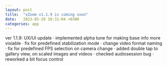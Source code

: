 ```yaml
---
layout: post
title:  "xZoom v1.1.9 is coming soon"
date:   2023-05-29 18:31:04 +0300
categories: app
---
```


ver 1.1.9:
UX/UI update
· implemented alpha tune for making base info more visiable
· fix for predefined stabilization mode
· change video format naming
· fix for predefined FPS selection on camera change
· added double tap to gallery view, on scaled images and videos
· checked audiosession bug
· reworked a bit focus control


<!-- Where `YEAR` is a four-digit number, `MONTH` and `DAY` are both two-digit numbers, and `MARKUP` is the file extension representing the format used in the file. After that, include the necessary front matter. Take a look at the source for this post to get an idea about how it works.

Jekyll also offers powerful support for code snippets:

{% highlight ruby %}
def print_hi(name)
  puts "Hi, #{name}"
end
print_hi('Tom')
#=> prints 'Hi, Tom' to STDOUT.
{% endhighlight %}

Check out the [Jekyll docs][jekyll-docs] for more info on how to get the most out of Jekyll. File all bugs/feature requests at [Jekyll’s GitHub repo][jekyll-gh]. If you have questions, you can ask them on [Jekyll Talk][jekyll-talk].

[jekyll-docs]: https://jekyllrb.com/docs/home
[jekyll-gh]:   https://github.com/jekyll/jekyll
[jekyll-talk]: https://talk.jekyllrb.com/
 -->